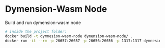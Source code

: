 # Dymension-Wasm Node
Build and run dymension-wasm node
```sh
# inside the project folder:
docker build -t dymnesion-wasm-node dymension-wasm-node/ .
docker run -it --rm -p 26657:26657 -p 26656:26656 -p 1317:1317 dymnesion-wasm-nod /run_wasmd.sh
```
